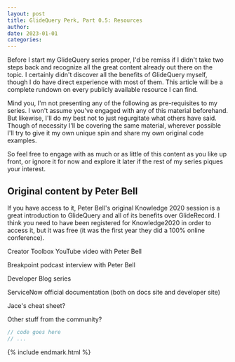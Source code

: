 ```yaml
---
layout: post
title: GlideQuery Perk, Part 0.5: Resources
author: 
date: 2023-01-01
categories: 
---
```


Before I start my GlideQuery series proper, I'd be remiss if I didn't take two steps back and recognize all the great content already out there on the topic. I certainly didn't discover all the benefits of GlideQuery myself, though I do have direct experience with most of them. This article will be a complete rundown on every publicly available resource I can find.

Mind you, I'm not presenting any of the following as pre-requisites to my series. I won't assume you've engaged with any of this material beforehand. But likewise, I'll do my best not to just regurgitate what others have said. Though of necessity I'll be covering the same material, wherever possible I'll try to give it my own unique spin and share my own original code examples.

So feel free to engage with as much or as little of this content as you like up front, or ignore it for now and explore it later if the rest of my series piques your interest.

## Original content by Peter Bell

If you have access to it, Peter Bell's original Knowledge 2020 session is a great introduction to GlideQuery and all of its benefits over GlideRecord. I think you need to have been registered for Knowledge2020 in order to access it, but it was free (it was the first year they did a 100% online conference).

Creator Toolbox YouTube video with Peter Bell

Breakpoint podcast interview with Peter Bell

Developer Blog series

ServiceNow official documentation (both on docs site and developer site)

Jace's cheat sheet?

Other stuff from the community?




~~~ javascript
// code goes here
// ...
~~~





{% include endmark.html %}

